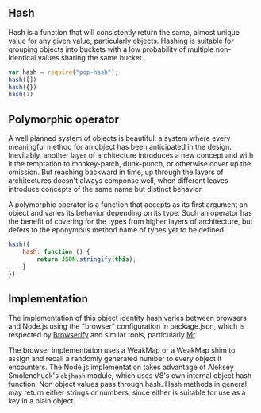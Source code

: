 
## Hash

Hash is a function that will consistently return the same, almost unique value
for any given value, particularly objects.
Hashing is suitable for grouping objects into buckets with a low probability of
multiple non-identical values sharing the same bucket.

```js
var hash = require("pop-hash");
hash([])
hash({})
hash(1)
```

## Polymorphic operator

A well planned system of objects is beautiful: a system where every meaningful
method for an object has been anticipated in the design.
Inevitably, another layer of architecture introduces a new concept and with it
the temptation to monkey-patch, dunk-punch, or otherwise cover up the omission.
But reaching backward in time, up through the layers of architectures doesn't
always componse well, when different leaves introduce concepts of the same name
but distinct behavior.

A polymorphic operator is a function that accepts as its first argument an
object and varies its behavior depending on its type.
Such an operator has the benefit of covering for the types from higher layers of
architecture, but defers to the eponymous method name of types yet to be
defined.

```js
hash({
    hash: function () {
        return JSON.stringify(this);
    }
})
```

## Implementation

The implementation of this object identity hash varies between browsers and
Node.js using the "browser" configuration in package.json, which is respected by
[Browserify][] and similar tools, particularly [Mr][].

[Browserify]: https://github.com/substack/node-browserify
[Mr]: https://github.com/montagejs/mr

The browser implementation uses a WeakMap or a WeakMap shim to assign and recall
a randomly generated number to every object it encounters.
The Node.js implementation takes advantage of Aleksey Smolenchuck's `objhash`
module, which uses V8's own internal object hash function.
Non object values pass through hash.
Hash methods in general may return either strings or numbers, since either is
suitable for use as a key in a plain object.

